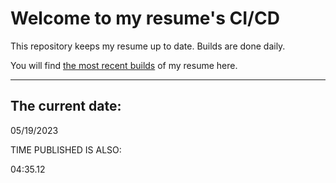 # Welcome to my resume's CI/CD
This repository keeps my resume up to date. Builds are done daily.
  
You will find [the most recent builds](output/) of my resume here.
* * *
 
## The current date:  
 05/19/2023 
   
  
  
 TIME PUBLISHED IS ALSO: 
  
 04:35.12 
  
  
